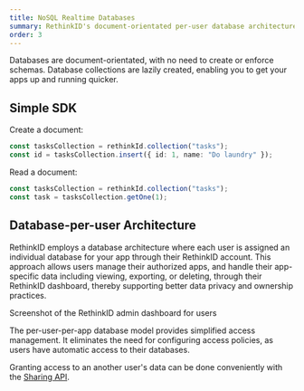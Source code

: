 ```yaml
---
title: NoSQL Realtime Databases
summary: RethinkID's document-orientated per-user database architecture streamlines development and enhances data privacy, featuring an intuitive SDK for efficient realtime operations.
order: 3
---
```


Databases are document-orientated, with no need to create or enforce schemas. Database collections are lazily created, enabling you to get your apps up and running quicker.

## Simple SDK

Create a document:

```ts
const tasksCollection = rethinkId.collection("tasks");
const id = tasksCollection.insert({ id: 1, name: "Do laundry" });
```

Read a document:

```ts
const tasksCollection = rethinkId.collection("tasks");
const task = tasksCollection.getOne(1);
```

## Database-per-user Architecture

RethinkID employs a database architecture where each user is assigned
an individual database for your app through their RethinkID account. This
approach allows users manage their authorized apps, and handle their app-specific data including viewing, exporting, or deleting, through
their RethinkID dashboard, thereby supporting better data privacy and
ownership practices.

Screenshot of the RethinkID admin dashboard for users

The per-user-per-app database model provides simplified access management. It eliminates the need for configuring access policies, as users have automatic access to their databases.

Granting access to an another user's data can be done conveniently with the [Sharing API](/docs).
